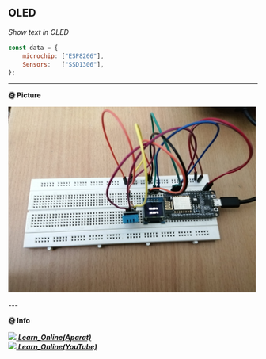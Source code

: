 <h2>OLED</h2>
<p>
<em>
Show text in OLED
</em>
</p>

```javascript
const data = {
    microchip: ["ESP8266"],
    Sensors:   ["SSD1306"],   
};
```

---

**🌞 Picture** 

<p><img src="https://github.com/MHKarami97/IOT/blob/master/01_OLED/images/img1.jpg?raw=true" width="500"></p>
---

**🌞 Info** 

<a href="https://www.aparat.com/playlist/386787"><img src="https://media.giphy.com/media/LnQjpWaON8nhr21vNW/giphy.gif" width="60"> <em><b>Learn_Online(Aparat)</b></em></a><br>
<a href="https://www.youtube.com/playlist?list=PLwAfFSjy1lW3JWqR2ZohezjMEytJ4MNgM"><img src="https://media.giphy.com/media/LnQjpWaON8nhr21vNW/giphy.gif" width="60"> <em><b>Learn_Online(YouTube)</b></em></a>
